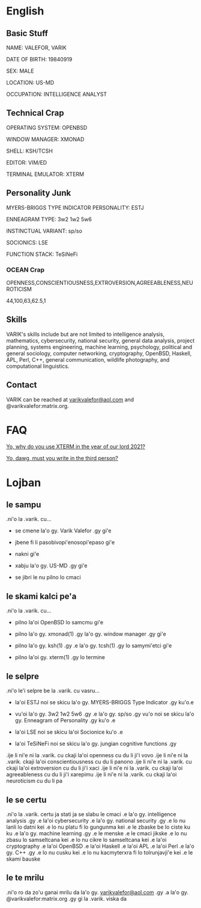 # English

## Basic Stuff

NAME: VALEFOR, VARIK

DATE OF BIRTH: 19840919

SEX: MALE

LOCATION: US-MD

OCCUPATION: INTELLIGENCE ANALYST

## Technical Crap

OPERATING SYSTEM: OPENBSD

WINDOW MANAGER: XMONAD

SHELL: KSH/TCSH

EDITOR: VIM/ED

TERMINAL EMULATOR: XTERM

## Personality Junk
MYERS-BRIGGS TYPE INDICATOR PERSONALITY: ESTJ

ENNEAGRAM TYPE: 3w2 1w2 5w6

INSTINCTUAL VARIANT: sp/so

SOCIONICS: LSE

FUNCTION STACK: TeSiNeFi

### OCEAN Crap
OPENNESS,CONSCIENTIOUSNESS,EXTROVERSION,AGREEABLENESS,NEUROTICISM

44,100,63,62.5,1

## Skills
VARIK's skills include but are not limited to intelligence analysis, mathematics, cybersecurity, national security, general data analysis, project planning, systems engineering, machine learning, psychology, political and general sociology, computer networking, cryptography, OpenBSD, Haskell, APL, Perl, C++, general communication, wildlife photography, and computational linguistics.

## Contact
VARIK can be reached at varikvalefor@aol.com and @varikvalefor:matrix.org.

# FAQ
[Yo, why do you use XTERM in the year of our lord 2021?][1]

[Yo, dawg, must you write in the third person?][2]

[1]: <faq/xterm.tex> "XTERM Thing"
[2]: <faq/thirdperson.tex> "Third Person Thing"

# Lojban

## le sampu

.ni'o la .varik. cu...

* se cmene la'o gy. Varik Valefor .gy gi'e

* jbene fi li pasobivopi'enosopi'epaso gi'e

* nakni gi'e

* xabju la'o gy. US-MD .gy gi'e

* se jibri le nu pilno lo cmaci

## le skami kalci pe'a

.ni'o la .varik. cu...

* pilno la'oi OpenBSD lo samcmu gi'e

* pilno la'o gy. xmonad(1) .gy la'o gy. window manager .gy gi'e

* pilno la'o gy. ksh(1) .gy .e la'o gy. tcsh(1) .gy lo samymi'etci gi'e

* pilno la'oi gy. xterm(1) .gy lo termine

## le selpre

.ni'o le'i selpre be la .varik. cu vasru...

* la'oi ESTJ noi se skicu la'o gy. MYERS-BRIGGS Type Indicator .gy ku'o.e

* vu'oi la'o gy. 3w2 1w2 5w6 .gy .e la'o gy. sp/so .gy vu'o noi se skicu la'o gy. Enneagram of Personality .gy ku'o .e

* la'oi LSE noi se skicu la'oi Socionice ku'o .e

* la'oi TeSiNeFi noi se skicu la'o gy. jungian cognitive functions .gy

.ije li ni'e ni la .varik. cu ckaji la'oi openness cu du li ji'i vovo
.ije li ni'e ni la .varik. ckaji la'oi conscientiousness cu du li panono
.ije li ni'e ni la .varik. cu ckaji la'oi extroversion cu du li ji'i xaci
.ije li ni'e ni la .varik. cu ckaji la'oi agreeableness cu du li ji'i xarepimu
.ije li ni'e ni la .varik. cu ckaji la'oi neuroticism cu du li pa

## le se certu

.ni'o la .varik. certu ja stati ja se slabu le cmaci .e la'o gy. intelligence analysis .gy .e la'oi cybersecurity .e la'o gy. national security .gy .e lo nu lanli lo datni kei .e lo nu platu fi lo gungunma kei .e le zbaske be lo ciste ku ku .e la'o gy. machine learning .gy .e le menske .e le cmaci jikske .e lo nu zbasu lo samseltcana kei .e lo nu cikre lo samseltcana kei .e la'oi cryptography .e la'oi OpenBSD .e la'oi Haskell .e la'oi APL .e la'oi Perl .e la'o gy. C++ .gy .e lo nu cusku kei .e lo nu kacmyterxra fi lo tolrunjavji'e kei .e le skami bauske

## le te mrilu

.ni'o ro da zo'u ganai mrilu da la'o gy. varikvalefor@aol.com .gy .a la'o gy. @varikvalefor:matrix.org .gy gi la .varik. viska da

